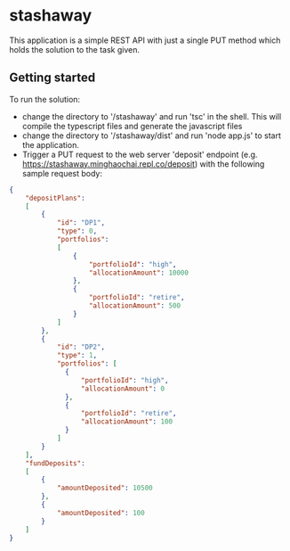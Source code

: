 # stashaway

This application is a simple REST API with just a single PUT method which holds the solution to the task given.

## Getting started

To run the solution:

- change the directory to '/stashaway' and run 'tsc' in the shell. This will compile the typescript files and generate the javascript files
- change the directory to '/stashaway/dist' and run 'node app.js' to start the application.
- Trigger a PUT request to the web server 'deposit' endpoint (e.g. https://stashaway.minghaochai.repl.co/deposit) with the following sample request body:

```json
{
    "depositPlans":
    [
        {
            "id": "DP1",
            "type": 0,
            "portfolios":
            [
                {
                    "portfolioId": "high",
                    "allocationAmount": 10000
                },
                {
                    "portfolioId": "retire",
                    "allocationAmount": 500
                }
            ]
        },
        {
            "id": "DP2",
            "type": 1,
            "portfolios": [
              {
                  "portfolioId": "high",
                  "allocationAmount": 0
              },
              {
                  "portfolioId": "retire",
                  "allocationAmount": 100
              }
            ]
        }
    ],
    "fundDeposits":
    [
        {
            "amountDeposited": 10500
        },
        {
            "amountDeposited": 100
        }
    ]
}
```

